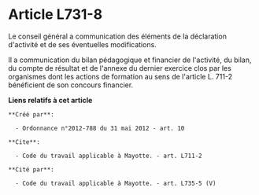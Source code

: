 # Article L731-8

Le conseil général a communication des éléments de la déclaration d'activité et de ses éventuelles modifications. 

Il a communication du bilan pédagogique et financier de l'activité, du bilan, du compte de résultat et de l'annexe du dernier
exercice clos par les organismes dont les actions de formation au sens de l'article L. 711-2 bénéficient de son concours
financier.

**Liens relatifs à cet article**

	**Créé par**:

	  - Ordonnance n°2012-788 du 31 mai 2012 - art. 10

	**Cite**:

	  - Code du travail applicable à Mayotte. - art. L711-2

	**Cité par**:

	  - Code du travail applicable à Mayotte. - art. L735-5 (V)
